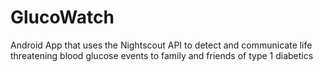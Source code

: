 # GlucoWatch
Android App that uses the Nightscout API to detect and communicate life threatening blood glucose events to family and friends of type 1 diabetics
